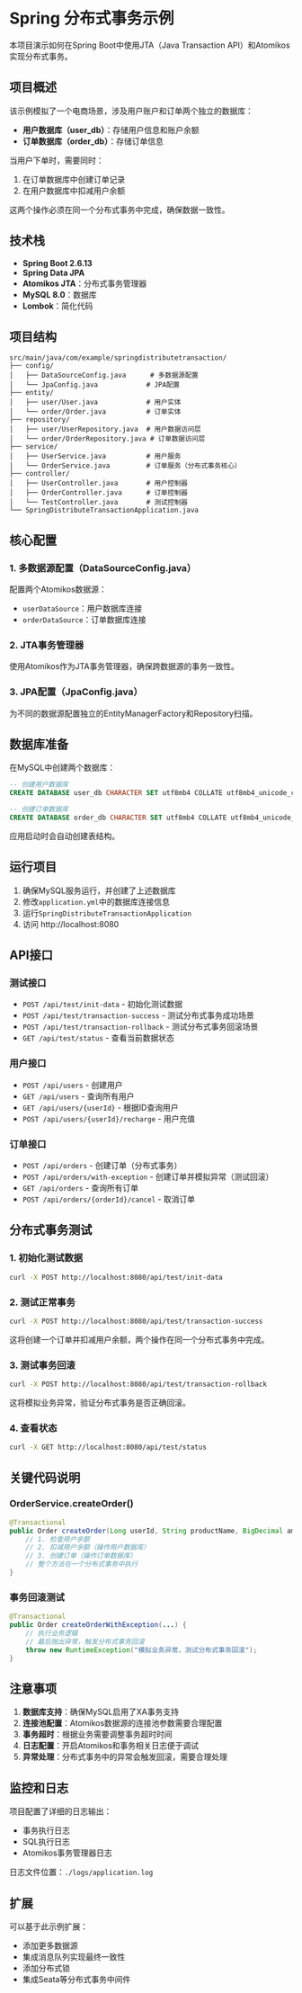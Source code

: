 # Spring 分布式事务示例

本项目演示如何在Spring Boot中使用JTA（Java Transaction API）和Atomikos实现分布式事务。

## 项目概述

该示例模拟了一个电商场景，涉及用户账户和订单两个独立的数据库：
- **用户数据库（user_db）**：存储用户信息和账户余额
- **订单数据库（order_db）**：存储订单信息

当用户下单时，需要同时：
1. 在订单数据库中创建订单记录
2. 在用户数据库中扣减用户余额

这两个操作必须在同一个分布式事务中完成，确保数据一致性。

## 技术栈

- **Spring Boot 2.6.13**
- **Spring Data JPA**
- **Atomikos JTA**：分布式事务管理器
- **MySQL 8.0**：数据库
- **Lombok**：简化代码

## 项目结构

```
src/main/java/com/example/springdistributetransaction/
├── config/
│   ├── DataSourceConfig.java      # 多数据源配置
│   └── JpaConfig.java            # JPA配置
├── entity/
│   ├── user/User.java            # 用户实体
│   └── order/Order.java          # 订单实体
├── repository/
│   ├── user/UserRepository.java  # 用户数据访问层
│   └── order/OrderRepository.java # 订单数据访问层
├── service/
│   ├── UserService.java          # 用户服务
│   └── OrderService.java         # 订单服务（分布式事务核心）
├── controller/
│   ├── UserController.java       # 用户控制器
│   ├── OrderController.java      # 订单控制器
│   └── TestController.java       # 测试控制器
└── SpringDistributeTransactionApplication.java
```

## 核心配置

### 1. 多数据源配置（DataSourceConfig.java）

配置两个Atomikos数据源：
- `userDataSource`：用户数据库连接
- `orderDataSource`：订单数据库连接

### 2. JTA事务管理器

使用Atomikos作为JTA事务管理器，确保跨数据源的事务一致性。

### 3. JPA配置（JpaConfig.java）

为不同的数据源配置独立的EntityManagerFactory和Repository扫描。

## 数据库准备

在MySQL中创建两个数据库：

```sql
-- 创建用户数据库
CREATE DATABASE user_db CHARACTER SET utf8mb4 COLLATE utf8mb4_unicode_ci;

-- 创建订单数据库
CREATE DATABASE order_db CHARACTER SET utf8mb4 COLLATE utf8mb4_unicode_ci;
```

应用启动时会自动创建表结构。

## 运行项目

1. 确保MySQL服务运行，并创建了上述数据库
2. 修改`application.yml`中的数据库连接信息
3. 运行`SpringDistributeTransactionApplication`
4. 访问 http://localhost:8080

## API接口

### 测试接口

- `POST /api/test/init-data` - 初始化测试数据
- `POST /api/test/transaction-success` - 测试分布式事务成功场景
- `POST /api/test/transaction-rollback` - 测试分布式事务回滚场景
- `GET /api/test/status` - 查看当前数据状态

### 用户接口

- `POST /api/users` - 创建用户
- `GET /api/users` - 查询所有用户
- `GET /api/users/{userId}` - 根据ID查询用户
- `POST /api/users/{userId}/recharge` - 用户充值

### 订单接口

- `POST /api/orders` - 创建订单（分布式事务）
- `POST /api/orders/with-exception` - 创建订单并模拟异常（测试回滚）
- `GET /api/orders` - 查询所有订单
- `POST /api/orders/{orderId}/cancel` - 取消订单

## 分布式事务测试

### 1. 初始化测试数据

```bash
curl -X POST http://localhost:8080/api/test/init-data
```

### 2. 测试正常事务

```bash
curl -X POST http://localhost:8080/api/test/transaction-success
```

这将创建一个订单并扣减用户余额，两个操作在同一个分布式事务中完成。

### 3. 测试事务回滚

```bash
curl -X POST http://localhost:8080/api/test/transaction-rollback
```

这将模拟业务异常，验证分布式事务是否正确回滚。

### 4. 查看状态

```bash
curl -X GET http://localhost:8080/api/test/status
```

## 关键代码说明

### OrderService.createOrder()

```java
@Transactional
public Order createOrder(Long userId, String productName, BigDecimal amount, Integer quantity) {
    // 1. 检查用户余额
    // 2. 扣减用户余额（操作用户数据库）
    // 3. 创建订单（操作订单数据库）
    // 整个方法在一个分布式事务中执行
}
```

### 事务回滚测试

```java
@Transactional
public Order createOrderWithException(...) {
    // 执行业务逻辑
    // 最后抛出异常，触发分布式事务回滚
    throw new RuntimeException("模拟业务异常，测试分布式事务回滚");
}
```

## 注意事项

1. **数据库支持**：确保MySQL启用了XA事务支持
2. **连接池配置**：Atomikos数据源的连接池参数需要合理配置
3. **事务超时**：根据业务需要调整事务超时时间
4. **日志配置**：开启Atomikos和事务相关日志便于调试
5. **异常处理**：分布式事务中的异常会触发回滚，需要合理处理

## 监控和日志

项目配置了详细的日志输出：
- 事务执行日志
- SQL执行日志
- Atomikos事务管理器日志

日志文件位置：`./logs/application.log`

## 扩展

可以基于此示例扩展：
- 添加更多数据源
- 集成消息队列实现最终一致性
- 添加分布式锁
- 集成Seata等分布式事务中间件